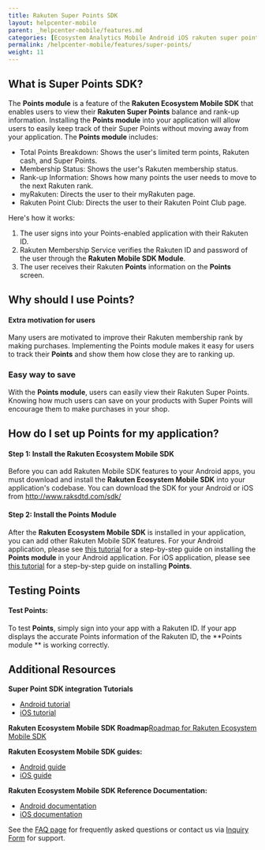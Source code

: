 ```yaml
---
title: Rakuten Super Points SDK
layout: helpcenter-mobile
parent: _helpcenter-mobile/features.md
categories: [Ecosystem Analytics Mobile Android iOS rakuten super points]
permalink: /helpcenter-mobile/features/super-points/
weight: 11
---
```


## What is Super Points SDK?

The **Points module** is a feature of the **Rakuten Ecosystem Mobile SDK** that enables users to view their **Rakuten Super Points** balance and rank-up information. Installing the **Points module** into your application will allow users to easily keep track of their Super Points without moving away from your application. The **Points module** includes:

*   Total Points Breakdown: Shows the user's limited term points, Rakuten cash, and Super Points.
*   Membership Status: Shows the user's Rakuten membership status.
*   Rank-up Information: Shows how many points the user needs to move to the next Rakuten rank.
*   myRakuten: Directs the user to their myRakuten page.
*   Rakuten Point Club: Directs the user to their Rakuten Point Club page.

Here's how it works:

1.  The user signs into your Points-enabled application with their Rakuten ID.
2.  Rakuten Membership Service verifies the Rakuten ID and password of the user through the **Rakuten Mobile SDK Module**.
3.  The user receives their Rakuten **Points** information on the **Points** screen.

## Why should I use Points?

#### Extra motivation for users

Many users are motivated to improve their Rakuten membership rank by making purchases. Implementing the Points module makes it easy for users to track their **Points** and show them how close they are to ranking up.

### Easy way to save

With the **Points module**, users can easily view their Rakuten Super Points. Knowing how much users can save on your products with Super Points will encourage them to make purchases in your shop.

## How do I set up Points for my application?

#### Step 1: Install the Rakuten Ecosystem Mobile SDK

Before you can add Rakuten Mobile SDK features to your Android apps, you must download and install the **Rakuten Ecosystem Mobile SDK** into your application's codebase. You can download the SDK for your Android or iOS from http://www.raksdtd.com/sdk/

#### Step 2: Install the Points Module

After the **Rakuten Ecosystem Mobile SDK** is installed in your application, you can add other Rakuten Mobile SDK features. For your Android application, please see [this tutorial](../13_super_points_android_integration) for a step-by-step guide on installing the **Points module** in your Android application. For iOS application, please see [this tutorial](../14_super_points_ios_integration) for a step-by-step guide on installing **Points**.  

## Testing Points

#### Test Points:

To test **Points**, simply sign into your app with a Rakuten ID. If your app displays the accurate Points information of the Rakuten ID, the **Points module ** is working correctly.

## Additional Resources

**Super Point SDK integration Tutorials**
* [Android tutorial](../13_super_points_android_integration)
* [iOS tutorial](../14_super_points_ios_integration)

**Rakuten Ecosystem Mobile SDK Roadmap**[Roadmap for Rakuten Ecosystem Mobile SDK](https://confluence.rakuten-it.com/confluence/display/SSEDPT/REM+-+Roadmap+2017)

**Rakuten Ecosystem Mobile SDK guides:**
*   [Android guide](http://www.raksdtd.com/android/)
*   [iOS guide](http://www.raksdtd.com/ios/)

**Rakuten Ecosystem Mobile SDK Reference Documentation:**

*   [Android documentation](http://www.raksdtd.com/android-sdk/)
*   [iOS documentation](http://www.raksdtd.com/ios-sdk/)

See the [FAQ page](../../04_faq) for frequently asked questions or contact us via
[Inquiry Form](https://developers.rakuten.com/hc/en-us/requests/new?ticket_form_id=399907) for support.